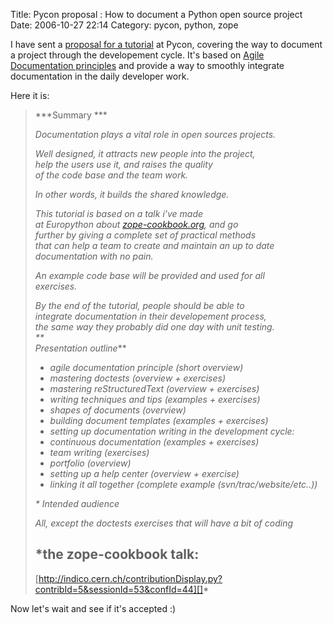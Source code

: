 Title: Pycon proposal : How to document a Python open source project
Date: 2006-10-27 22:14
Category: pycon, python, zope

I have sent a [proposal for a tutorial][] at Pycon, covering the way to
document a project through the developement cycle. It's based on [Agile
Documentation principles][] and provide a way to smoothly integrate
documentation in the daily developer work.   
  
Here it is:   
> ***Summary ***   
>    
>  *Documentation plays a vital role in open sources projects.*   
>    
>  *Well designed, it attracts new people into the project,   
>  help the users use it, and raises the quality   
>  of the code base and the team work.*   
>    
>  *In other words, it builds the shared knowledge.*   
>    
>  *This tutorial is based on a talk i've made   
>  at Europython about [zope-cookbook.org][], and go   
>  further by giving a complete set of practical methods   
>  that can help a team to create and maintain an up to date   
>  documentation with no pain.*   
>    
>  *An example code base will be provided and used for all   
>  exercises.*   
>    
>  *By the end of the tutorial, people should be able to   
>  integrate documentation in their developement process,   
>  the same way they probably did one day with unit testing.   
>  **   
>  Presentation outline***   
> -   *agile documentation principle (short overview)*
> -   *mastering doctests (overview + exercises)*
> -   *mastering reStructuredText (overview + exercises)*
> -   *writing techniques and tips (examples + exercises)*
> -   *shapes of documents (overview)*
> -   *building document templates (examples + exercises)*
> -   *setting up documentation writing in the development cycle:*
> -   *continuous documentation (examples + exercises)*
> -   *team writing (exercises)*
> -   *portfolio (overview)*
> -   *setting up a help center (overview + exercise)*
> -   *linking it all together (complete example
>     (svn/trac/website/etc..))*
>
>   
>  *\* Intended audience*   
>    
>  *All, except the doctests exercises that will have a bit of coding*   
>    
>  *the zope-cookbook talk:   
>  -
> [http://indico.cern.ch/contributionDisplay.py?contribId=5&sessionId=53&confId=44][]*

  
Now let's wait and see if it's accepted :)

  [proposal for a tutorial]: http://us.pycon.org/TX2007/CallForTutorials
    "Pycon"
  [Agile Documentation principles]: http://www.agilemodeling.com/essays/agileDocumentation.htm
    "Agile Documentation"
  [zope-cookbook.org]: http://zope-cookbook.org
  [http://indico.cern.ch/contributionDisplay.py?contribId=5&sessionId=53&confId=44]:
    http://indico.cern.ch/contributionDisplay.py?contribId=5&sessionId=53&confId=44
